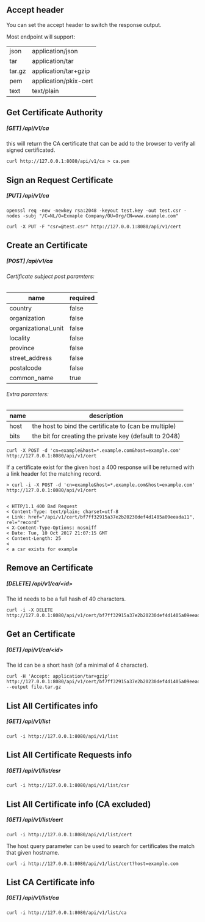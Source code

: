 ## Accept header

You can set the accept header to switch the response output.

Most endpoint will support:

|        |                      |
|--------|----------------------|
|json    |application/json      |
|tar     |application/tar       |
|tar.gz  |application/tar+gzip  |
|pem     |application/pkix-cert |
|text    |text/plain            |


## Get Certificate Authority
##### \[GET\]   /api/v1/ca

this will return the CA certificate that can be add to the
browser to verify all signed certificated.

```
curl http://127.0.0.1:8080/api/v1/ca > ca.pem
```

## Sign an Request Certificate
##### \[PUT\]   /api/v1/ca

```
openssl req -new -newkey rsa:2048 -keyout test.key -out test.csr -nodes -subj "/C=NL/O=Exmaple Company/OU=Org/CN=www.example.com"

curl -X PUT -F "csr=@test.csr" http://127.0.0.1:8080/api/v1/cert
```

## Create an Certificate
##### \[POST\] /api/v1/ca

###### Certificate subject post paramters:

| name                  |required              |
|-----------------------|----------------------|
|country                |false                 |
|organization           |false                 |
|organizational_unit    |false                 |
|locality               |false                 |
|province               |false                 |
|street_address         |false                 |
|postalcode             |false                 |
|common_name            |true                  |

###### Extra paramters:


| name                  |description                                           |
|-----------------------|----------------------------------------------------- |
|host                   |the host to bind the certificate to (can be multiple) |
|bits                   |the bit for creating the private key (default to 2048)|


```
curl -X POST -d 'cn=example&host=*.example.com&host=example.com' http://127.0.0.1:8080/api/v1/cert
```

If a certificate exist for the given host a 400 response will be returned
with a link header fot the matching record.

```
> curl -i -X POST -d 'cn=example&host=*.example.com&host=example.com' http://127.0.0.1:8080/api/v1/cert


< HTTP/1.1 400 Bad Request
< Content-Type: text/plain; charset=utf-8
< Link: href="/api/v1/cert/bf7ff32915a37e2b20230def4d1405a09eeada11", rel="record"
< X-Content-Type-Options: nosniff
< Date: Tue, 10 Oct 2017 21:07:15 GMT
< Content-Length: 25
<
< a csr exists for example
```

## Remove an Certificate
##### \[DELETE\] /api/v1/ca/\<id\>

The id needs to be a full hash of 40 characters.

```
curl -i -X DELETE http://127.0.0.1:8080/api/v1/cert/bf7ff32915a37e2b20230def4d1405a09eeada11
```

## Get an Certificate
##### \[GET\] /api/v1/ca/\<id\>

The id can be a short hash (of a minimal of 4 character).

```
curl -H 'Accept: application/tar+gzip' http://127.0.0.1:8080/api/v1/cert/bf7ff32915a37e2b20230def4d1405a09eeada11 --output file.tar.gz
```

## List All Certificates info
##### \[GET\] /api/v1/list

```
curl -i http://127.0.0.1:8080/api/v1/list
```

## List All Certificate Requests info
##### \[GET\] /api/v1/list/csr

```
curl -i http://127.0.0.1:8080/api/v1/list/csr
```

## List All Certificate info (CA excluded)
##### \[GET\] /api/v1/list/cert

```
curl -i http://127.0.0.1:8080/api/v1/list/cert
```

The host query parameter can be used to search for certificates the match that given hostname.

```
curl -i http://127.0.0.1:8080/api/v1/list/cert?host=example.com
```

## List CA Certificate info
##### \[GET\] /api/v1/list/ca

```
curl -i http://127.0.0.1:8080/api/v1/list/ca
```